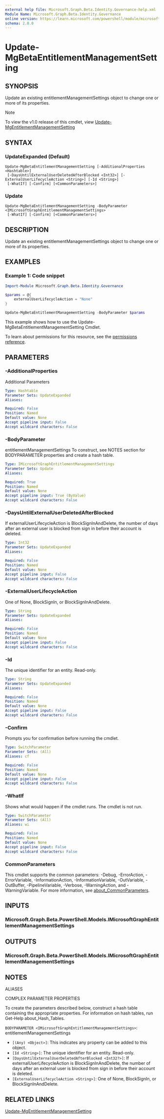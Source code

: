 ```yaml
---
external help file: Microsoft.Graph.Beta.Identity.Governance-help.xml
Module Name: Microsoft.Graph.Beta.Identity.Governance
online version: https://learn.microsoft.com/powershell/module/microsoft.graph.beta.identity.governance/update-mgbetaentitlementmanagementsetting
schema: 2.0.0
---
```


# Update-MgBetaEntitlementManagementSetting

## SYNOPSIS
Update an existing entitlementManagementSettings object to change one or more of its properties.

> [!NOTE]
> To view the v1.0 release of this cmdlet, view [Update-MgEntitlementManagementSetting](/powershell/module/Microsoft.Graph.Identity.Governance/Update-MgEntitlementManagementSetting?view=graph-powershell-v1.0)

## SYNTAX

### UpdateExpanded (Default)
```
Update-MgBetaEntitlementManagementSetting [-AdditionalProperties <Hashtable>]
 [-DaysUntilExternalUserDeletedAfterBlocked <Int32>] [-ExternalUserLifecycleAction <String>] [-Id <String>]
 [-WhatIf] [-Confirm] [<CommonParameters>]
```

### Update
```
Update-MgBetaEntitlementManagementSetting -BodyParameter <IMicrosoftGraphEntitlementManagementSettings>
 [-WhatIf] [-Confirm] [<CommonParameters>]
```

## DESCRIPTION
Update an existing entitlementManagementSettings object to change one or more of its properties.

## EXAMPLES

### Example 1: Code snippet
```powershell
Import-Module Microsoft.Graph.Beta.Identity.Governance

$params = @{
	externalUserLifecycleAction = "None"
}

Update-MgBetaEntitlementManagementSetting -BodyParameter $params

```
This example shows how to use the Update-MgBetaEntitlementManagementSetting Cmdlet.

To learn about permissions for this resource, see the [permissions reference](/graph/permissions-reference).


## PARAMETERS

### -AdditionalProperties
Additional Parameters

```yaml
Type: Hashtable
Parameter Sets: UpdateExpanded
Aliases:

Required: False
Position: Named
Default value: None
Accept pipeline input: False
Accept wildcard characters: False
```

### -BodyParameter
entitlementManagementSettings
To construct, see NOTES section for BODYPARAMETER properties and create a hash table.

```yaml
Type: IMicrosoftGraphEntitlementManagementSettings
Parameter Sets: Update
Aliases:

Required: True
Position: Named
Default value: None
Accept pipeline input: True (ByValue)
Accept wildcard characters: False
```

### -DaysUntilExternalUserDeletedAfterBlocked
If externalUserLifecycleAction is BlockSignInAndDelete, the number of days after an external user is blocked from sign in before their account is deleted.

```yaml
Type: Int32
Parameter Sets: UpdateExpanded
Aliases:

Required: False
Position: Named
Default value: None
Accept pipeline input: False
Accept wildcard characters: False
```

### -ExternalUserLifecycleAction
One of None, BlockSignIn, or BlockSignInAndDelete.

```yaml
Type: String
Parameter Sets: UpdateExpanded
Aliases:

Required: False
Position: Named
Default value: None
Accept pipeline input: False
Accept wildcard characters: False
```

### -Id
The unique identifier for an entity.
Read-only.

```yaml
Type: String
Parameter Sets: UpdateExpanded
Aliases:

Required: False
Position: Named
Default value: None
Accept pipeline input: False
Accept wildcard characters: False
```

### -Confirm
Prompts you for confirmation before running the cmdlet.

```yaml
Type: SwitchParameter
Parameter Sets: (All)
Aliases: cf

Required: False
Position: Named
Default value: None
Accept pipeline input: False
Accept wildcard characters: False
```

### -WhatIf
Shows what would happen if the cmdlet runs.
The cmdlet is not run.

```yaml
Type: SwitchParameter
Parameter Sets: (All)
Aliases: wi

Required: False
Position: Named
Default value: None
Accept pipeline input: False
Accept wildcard characters: False
```

### CommonParameters
This cmdlet supports the common parameters: -Debug, -ErrorAction, -ErrorVariable, -InformationAction, -InformationVariable, -OutVariable, -OutBuffer, -PipelineVariable, -Verbose, -WarningAction, and -WarningVariable. For more information, see [about_CommonParameters](http://go.microsoft.com/fwlink/?LinkID=113216).

## INPUTS

### Microsoft.Graph.Beta.PowerShell.Models.IMicrosoftGraphEntitlementManagementSettings
## OUTPUTS

### Microsoft.Graph.Beta.PowerShell.Models.IMicrosoftGraphEntitlementManagementSettings
## NOTES

ALIASES

COMPLEX PARAMETER PROPERTIES

To create the parameters described below, construct a hash table containing the appropriate properties. For information on hash tables, run Get-Help about_Hash_Tables.


`BODYPARAMETER <IMicrosoftGraphEntitlementManagementSettings>`: entitlementManagementSettings
  - `[(Any) <Object>]`: This indicates any property can be added to this object.
  - `[Id <String>]`: The unique identifier for an entity. Read-only.
  - `[DaysUntilExternalUserDeletedAfterBlocked <Int32?>]`: If externalUserLifecycleAction is BlockSignInAndDelete, the number of days after an external user is blocked from sign in before their account is deleted.
  - `[ExternalUserLifecycleAction <String>]`: One of None, BlockSignIn, or BlockSignInAndDelete.

## RELATED LINKS
[Update-MgEntitlementManagementSetting](/powershell/module/Microsoft.Graph.Identity.Governance/Update-MgEntitlementManagementSetting?view=graph-powershell-v1.0)

